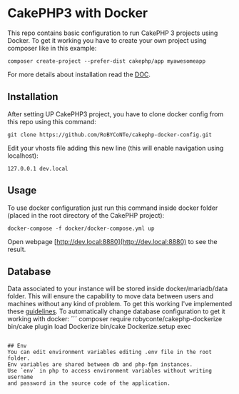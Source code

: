 # CakePHP3 with Docker
This repo contains basic configuration to run CakePHP 3 projects using Docker.
To get it working you have to create your own project using composer like in this example:

```
composer create-project --prefer-dist cakephp/app myawesomeapp
```

For more details about installation read the [DOC](https://book.cakephp.org/3.0/en/installation.html).

## Installation
After setting UP CakePHP3 project, you have to clone docker config from this repo using this command:

```
git clone https://github.com/RoBYCoNTe/cakephp-docker-config.git
```

Edit your vhosts file adding this new line (this will enable navigation using localhost):
```
127.0.0.1 dev.local
```

## Usage
To use docker configuration just run this command inside docker folder (placed
in the root directory of the CakePHP project):

```
docker-compose -f docker/docker-compose.yml up
```

Open webpage [http://dev.local:8880](http://dev.local:8880) to see the result. 

## Database
Data associated to your instance will be stored inside docker/mariadb/data folder.
This will ensure the capability to move data between users and machines without any kind of problem.
To get this working I've implemented these [guidelines](https://docs.docker.com/samples/library/mariadb/).
To automatically change database configuration to get it working with docker:
´´´
composer require robyconte/cakephp-dockerize
bin/cake plugin load Dockerize
bin/cake Dockerize.setup exec
```

## Env
You can edit environment variables editing .env file in the root folder.
Env variables are shared between db and php-fpm instances.
Use `env` in php to access environment variables without writing username 
and password in the source code of the application.